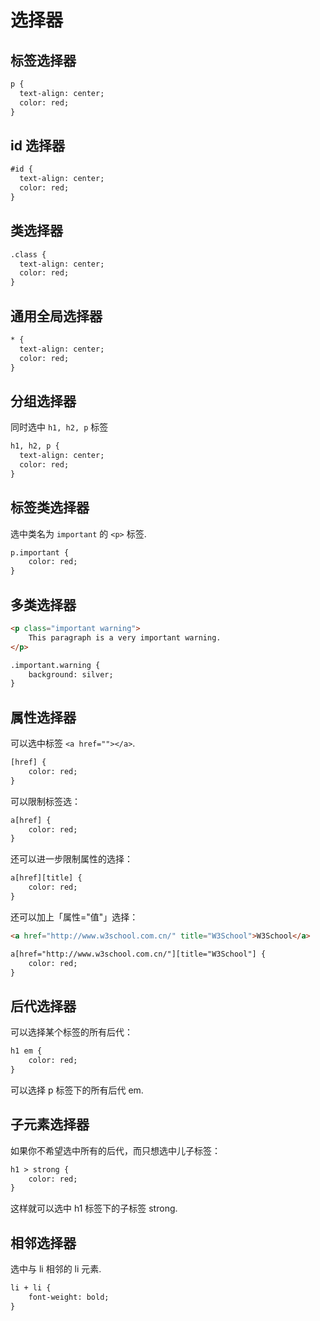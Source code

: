 # 选择器

## 标签选择器

```html
p {
  text-align: center;
  color: red;
}
```

## id 选择器

```html
#id {
  text-align: center;
  color: red;
}
```

## 类选择器

```html
.class {
  text-align: center;
  color: red;
}
```

## 通用全局选择器

```html
* {
  text-align: center;
  color: red;
}
```

## 分组选择器

同时选中 `h1, h2, p` 标签

```html
h1, h2, p {
  text-align: center;
  color: red;
}
```

## 标签类选择器

选中类名为 `important` 的 `<p>` 标签.

```html
p.important {
    color: red;
}
```

## 多类选择器

```html
<p class="important warning">
    This paragraph is a very important warning.
</p>

.important.warning {
    background: silver;
}
```

## 属性选择器

可以选中标签 `<a href=""></a>`.

```html
[href] {
    color: red;
}
```

可以限制标签选：

```html
a[href] {
    color: red;
}
```

还可以进一步限制属性的选择：

```html
a[href][title] {
    color: red;
}
```

还可以加上「属性="值"」选择：

```html
<a href="http://www.w3school.com.cn/" title="W3School">W3School</a>

a[href="http://www.w3school.com.cn/"][title="W3School"] {
    color: red;
}
```

## 后代选择器

可以选择某个标签的所有后代：

```html
h1 em {
    color: red;
}
```

可以选择 p 标签下的所有后代 em.

## 子元素选择器

如果你不希望选中所有的后代，而只想选中儿子标签：

```html
h1 > strong {
    color: red;
}
```

这样就可以选中 h1 标签下的子标签 strong.

## 相邻选择器

选中与 li 相邻的 li 元素.

```html
li + li {
    font-weight: bold;
}
```